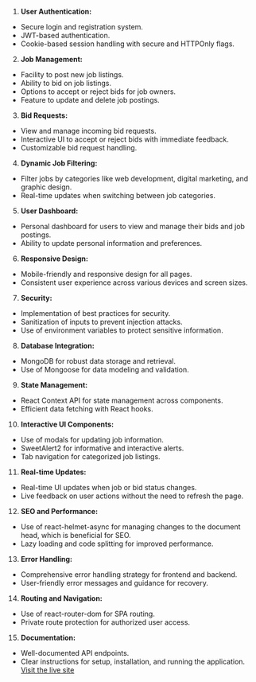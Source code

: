 1. **User Authentication:**

- Secure login and registration system.
- JWT-based authentication.
- Cookie-based session handling with secure and HTTPOnly flags.
2. **Job Management:**

- Facility to post new job listings.
- Ability to bid on job listings.
- Options to accept or reject bids for job owners.
- Feature to update and delete job postings.
3. **Bid Requests:**

- View and manage incoming bid requests.
- Interactive UI to accept or reject bids with immediate feedback.
- Customizable bid request handling.
4. **Dynamic Job Filtering:**

- Filter jobs by categories like web development, digital marketing, and graphic design.
- Real-time updates when switching between job categories.
5. **User Dashboard:**

- Personal dashboard for users to view and manage their bids and job postings.
- Ability to update personal information and preferences.
6. **Responsive Design:**

- Mobile-friendly and responsive design for all pages.
- Consistent user experience across various devices and screen sizes.
7. **Security:**

- Implementation of best practices for security.
- Sanitization of inputs to prevent injection attacks.
- Use of environment variables to protect sensitive information.
8. **Database Integration:**

- MongoDB for robust data storage and retrieval.
- Use of Mongoose for data modeling and validation.
9. **State Management:**

- React Context API for state management across components.
- Efficient data fetching with React hooks.
10. **Interactive UI Components:**

- Use of modals for updating job information.
- SweetAlert2 for informative and interactive alerts.
- Tab navigation for categorized job listings.
11. **Real-time Updates:**

- Real-time UI updates when job or bid status changes.
- Live feedback on user actions without the need to refresh the page.
12. **SEO and Performance:**

- Use of react-helmet-async for managing changes to the document head, which is beneficial for SEO.
- Lazy loading and code splitting for improved performance.
13. **Error Handling:**

- Comprehensive error handling strategy for frontend and backend.
- User-friendly error messages and guidance for recovery.
14. **Routing and Navigation:**

- Use of react-router-dom for SPA routing.
- Private route protection for authorized user access.
15. **Documentation:**

- Well-documented API endpoints.
- Clear instructions for setup, installation, and running the application.
[Visit the live site](https://assignment-eleven-9357a.firebaseapp.com)
